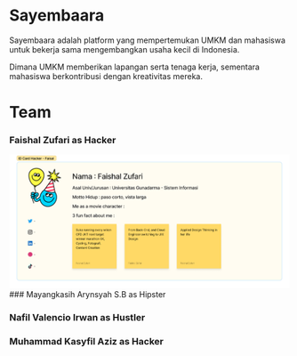# Sayembaara 

Sayembaara adalah platform yang mempertemukan UMKM dan mahasiswa untuk bekerja sama mengembangkan usaha kecil di Indonesia. 

Dimana  UMKM memberikan lapangan serta tenaga kerja, sementara mahasiswa berkontribusi dengan kreativitas mereka.


# Team

### Faishal Zufari as Hacker
<img src="images/Isal.png"/>
### Mayangkasih Arynsyah S.B as Hipster

### Nafil Valencio Irwan as Hustler

### Muhammad Kasyfil Aziz as Hacker
